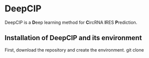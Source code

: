 # DeepCIP
DeepCIP is a **D**eep learning method for **C**ircRNA **I**RES **P**rediction.

## Installation of DeepCIP and its environment
First, download the repository and create the environment.
    git clone 
